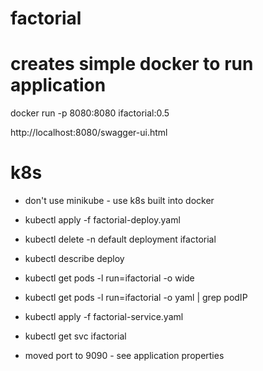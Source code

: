# factorial

# creates simple docker to run application
docker run -p 8080:8080 ifactorial:0.5

http://localhost:8080/swagger-ui.html

# k8s
* don't use minikube - use k8s built into docker
* kubectl apply -f factorial-deploy.yaml
* kubectl delete -n default deployment ifactorial
* kubectl describe deploy
* kubectl get pods -l run=ifactorial -o wide
* kubectl get pods -l run=ifactorial -o yaml | grep podIP
* kubectl apply -f factorial-service.yaml
* kubectl get svc ifactorial

* moved port to 9090 - see application properties
